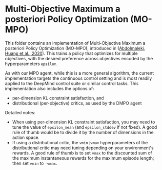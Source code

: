 # Multi-Objective Maximum a posteriori Policy Optimization (MO-MPO)

This folder contains an implementation of Multi-Objective Maximum a posteriori
Policy Optimization (MO-MPO), introduced in ([Abdolmaleki, Huang et al., 2020]).
This trains a policy that optimizes for multiple objectives, with the desired
preference across objectives encoded by the hyperparameters `epsilon`.

As with our MPO agent, while this is a more general algorithm, the current
implementation targets the continuous control setting and is most readily
applied to the DeepMind control suite or similar control tasks. This
implementation also includes the options of:

*   per-dimension KL constraint satisfaction, and
*   distributional (per-objective) critics, as used by the DMPO agent

Detailed notes:

*   When using per-dimension KL constraint satisfaction, you may need to tune
    the value of `epsilon_mean` (and `epsilon_stddev` if not fixed). A good rule
    of thumb would be to divide it by the number of dimensions in the action
    space.
*   If using a distributional critic, the `vmin|vmax` hyperparameters of the
    distributional critic may need tuning depending on your environment's
    rewards. A good rule of thumb is to set `vmax` to the discounted sum of the
    maximum instantaneous rewards for the maximum episode length; then set
    `vmin` to `-vmax`.

[Abdolmaleki, Huang et al., 2020]: https://arxiv.org/abs/2005.07513
